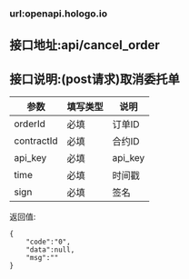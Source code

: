 ### url:openapi.hologo.io## 接口地址:api/cancel_order## 接口说明:(post请求)取消委托单|参数|	填写类型|	说明||------------|--------|-----------------------------||orderId|	必填|	订单ID||contractId|	必填|	合约ID||api_key|	必填|	api_key||time|	必填|	时间戳||sign|	必填|	签名|返回值:    {	    "code":"0",	    "data":null,	    "msg":""    }